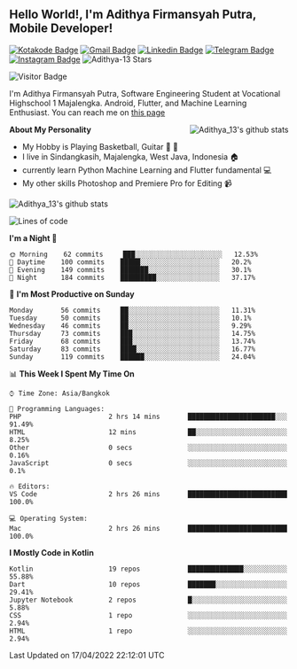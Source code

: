 
## Hello World!, I'm Adithya Firmansyah Putra, Mobile Developer!

[![Kotakode Badge](https://img.shields.io/badge/-Kotakode-green?style=plastic&logo=Kotakode&link=https://kotakode.com/users/527/adithya-13)](https://kotakode.com/users/527/adithya-13)
[![Gmail Badge](https://img.shields.io/badge/-Gmail-white?style=plastic&logo=Gmail&link=mailto:aditputrafirmansyah@gmail.com)](mailto:aditputrafirmansyah@gmail.com)
[![Linkedin Badge](https://img.shields.io/badge/-LinkedIn-blue?style=plastic&logo=Linkedin&link=https://www.linkedin.com/in/aditputrafirmansyah/)](https://www.linkedin.com/in/aditputrafirmansyah/) 
[![Telegram Badge](https://img.shields.io/badge/-Telegram-blue?style=plastic&logo=telegram&link=https://t.me/Adithya_13)](https://t.me/Adithya_13) 
[![Instagram Badge](https://img.shields.io/badge/-Instagram-white?style=plastic&logo=instagram&link=https://www.instagram.com/adithya_firmansyahputra/)](https://www.instagram.com/adithya_firmansyahputra/)
![Adithya-13 Stars](https://img.shields.io/github/stars/Adithya-13?affiliations=OWNER&style=social)

![Visitor Badge](https://visitor-badge.laobi.icu/badge?page_id=Adithya-13.Adithya-13)

I'm Adithya Firmansyah Putra, Software Engineering Student at Vocational Highschool 1 Majalengka. Android, Flutter, and Machine Learning Enthusiast. You can reach me on [this page](https://msha.ke/adithya_13/)

<img align="right" alt="Adithya_13's github stats" src="https://github-readme-stats.vercel.app/api/top-langs/?username=Adithya-13&theme=radical&show_icons=true&hide_border=true&line_height=24"/>

**About My Personality**

- My Hobby is Playing Basketball, Guitar :basketball: :guitar: 
- I live in Sindangkasih, Majalengka, West Java, Indonesia :house:
- currently learn Python Machine Learning and Flutter fundamental :computer:
- My other skills Photoshop and Premiere Pro for Editing :video_camera:

<img alt="Adithya_13's github stats" src="https://github-readme-stats.vercel.app/api?username=Adithya-13&count_private=true&show_icons=true&hide_border=true&include_all_commits=true&line_height=24&theme=radical"/>

<!--START_SECTION:waka-->
![Lines of code](https://img.shields.io/badge/From%20Hello%20World%20I%27ve%20Written-278%20Thousand%20lines%20of%20code-blue)

**I'm a Night 🦉** 

```text
🌞 Morning    62 commits     ███░░░░░░░░░░░░░░░░░░░░░░   12.53% 
🌆 Daytime    100 commits    █████░░░░░░░░░░░░░░░░░░░░   20.2% 
🌃 Evening    149 commits    ███████░░░░░░░░░░░░░░░░░░   30.1% 
🌙 Night      184 commits    █████████░░░░░░░░░░░░░░░░   37.17%

```
📅 **I'm Most Productive on Sunday** 

```text
Monday       56 commits     ██░░░░░░░░░░░░░░░░░░░░░░░   11.31% 
Tuesday      50 commits     ██░░░░░░░░░░░░░░░░░░░░░░░   10.1% 
Wednesday    46 commits     ██░░░░░░░░░░░░░░░░░░░░░░░   9.29% 
Thursday     73 commits     ███░░░░░░░░░░░░░░░░░░░░░░   14.75% 
Friday       68 commits     ███░░░░░░░░░░░░░░░░░░░░░░   13.74% 
Saturday     83 commits     ████░░░░░░░░░░░░░░░░░░░░░   16.77% 
Sunday       119 commits    ██████░░░░░░░░░░░░░░░░░░░   24.04%

```


📊 **This Week I Spent My Time On** 

```text
⌚︎ Time Zone: Asia/Bangkok

💬 Programming Languages: 
PHP                      2 hrs 14 mins       ██████████████████████░░░   91.49% 
HTML                     12 mins             ██░░░░░░░░░░░░░░░░░░░░░░░   8.25% 
Other                    0 secs              ░░░░░░░░░░░░░░░░░░░░░░░░░   0.16% 
JavaScript               0 secs              ░░░░░░░░░░░░░░░░░░░░░░░░░   0.1%

🔥 Editors: 
VS Code                  2 hrs 26 mins       █████████████████████████   100.0%

💻 Operating System: 
Mac                      2 hrs 26 mins       █████████████████████████   100.0%

```

**I Mostly Code in Kotlin** 

```text
Kotlin                   19 repos            ██████████████░░░░░░░░░░░   55.88% 
Dart                     10 repos            ███████░░░░░░░░░░░░░░░░░░   29.41% 
Jupyter Notebook         2 repos             █░░░░░░░░░░░░░░░░░░░░░░░░   5.88% 
CSS                      1 repo              ░░░░░░░░░░░░░░░░░░░░░░░░░   2.94% 
HTML                     1 repo              ░░░░░░░░░░░░░░░░░░░░░░░░░   2.94%

```



 Last Updated on 17/04/2022 22:12:01 UTC
<!--END_SECTION:waka-->
